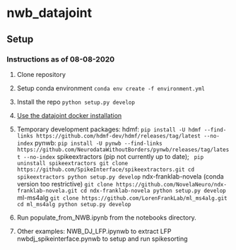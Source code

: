 
# nwb_datajoint

## Setup 
### Instructions as of 08-08-2020
1. Clone repository
2. Setup conda environment
```conda env create -f environment.yml```
3. Install the repo ```python setup.py develop``` 
4. [Use the datajoint docker installation](https://tutorials.datajoint.io/setting-up/local-database.html)

5. Temporary development packages:
    hdmf: 
    ```pip install -U hdmf --find-links https://github.com/hdmf-dev/hdmf/releases/tag/latest --no-index```
    pynwb:
    ```pip install -U pynwb --find-links https://github.com/NeurodataWithoutBorders/pynwb/releases/tag/latest --no-index```
    spikeextractors (pip not currently up to date); 
	    ``` pip uninstall spikeextractors
	    git clone https://github.com/SpikeInterface/spikeextractors.git
	    cd spikeextractors
	    python setup.py develop```
    ndx-franklab-novela (conda version too restrictive)
    	```git clone https://github.com/NovelaNeuro/ndx-franklab-novela.git
	cd ndx-franklab-novela
	python setup.py develop```
    ml-ms4alg
    	```git clone https://github.com/LorenFrankLab/ml_ms4alg.git
	cd ml_ms4alg
	python setup.py develop```
6. Run populate_from_NWB.ipynb from the notebooks directory.
7. Other examples: 
	NWB_DJ_LFP.ipynwb to extract LFP 
	nwbdj_spikeinterface.pynwb to setup and run spikesorting
